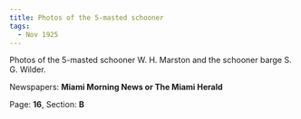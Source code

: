 ```yaml
---  
title: Photos of the 5-masted schooner  
tags:  
  - Nov 1925  
---  
```

  
Photos of the 5-masted schooner W. H. Marston and the schooner barge S. G. Wilder.  
  
Newspapers: **Miami Morning News or The Miami Herald**  
  
Page: **16**, Section: **B** 
